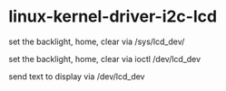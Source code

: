 # linux-kernel-driver-i2c-lcd
set the backlight, home, clear via /sys/lcd_dev/

set the backlight, home, clear via ioctl /dev/lcd_dev

send text to display via /dev/lcd_dev
